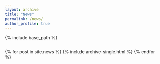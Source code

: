 ```yaml
---
layout: archive
title: "News"
permalink: /news/
author_profile: true
---
```


{% include base_path %}


<div style="margin: 2em 0;">
  {% for post in site.news %}
    {% include archive-single.html %}
  {% endfor %}
</div>
